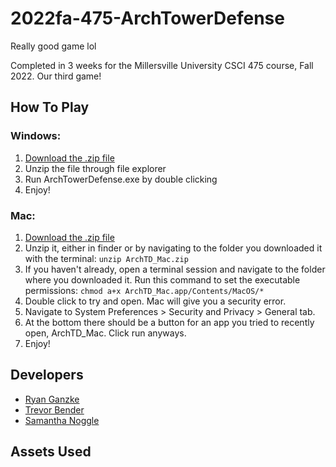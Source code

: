 # 2022fa-475-ArchTowerDefense

Really good game lol  

Completed in 3 weeks for the Millersville University CSCI 475 course, Fall 2022. Our third game!

## How To Play

### Windows:
1. [Download the .zip file](https://drive.google.com/file/d/1a9mt5BIC53jh0mG13StUDxuFlhp7PcLe/view?usp=sharing)
2. Unzip the file through file explorer
3. Run ArchTowerDefense.exe by double clicking
4. Enjoy!


### Mac:
1. [Download the .zip file](https://drive.google.com/file/d/1yV5oeInWsclHZyZh1bhiYwUvtS270SYD/view?usp=sharing)
2. Unzip it, either in finder or by navigating to the folder you downloaded it with the terminal: ```unzip ArchTD_Mac.zip```
3. If you haven't already, open a terminal session and navigate to the folder where you downloaded it. Run this command to set the executable permissions: ```chmod a+x ArchTD_Mac.app/Contents/MacOS/* ```
3. Double click to try and open. Mac will give you a security error.
4. Navigate to System Preferences > Security and Privacy > General tab. 
5. At the bottom there should be a button for an app you tried to recently open, ArchTD_Mac. Click run anyways.
6. Enjoy!

## Developers
- [Ryan Ganzke](https://github.com/anOrgandroiD)
- [Trevor Bender](https://github.com/Spyder-Monkey)
- [Samantha Noggle](https://github.com/astruxie)

## Assets Used
